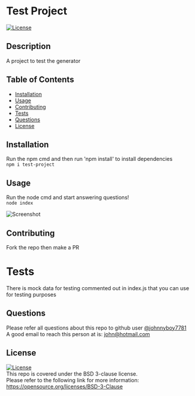 
# Test Project
[![License](https://img.shields.io/badge/License-BSD_3--Clause-blue.svg)](https://opensource.org/licenses/BSD-3-Clause)

## Description
A project to test the generator

## Table of Contents
- [Installation](#installation)
- [Usage](#usage)
- [Contributing](#contributing)
- [Tests](#tests)
- [Questions](#questions)
- [License](#license)
     

## Installation
Run the npm cmd and then run 'npm install' to install dependencies  
```npm i test-project```

## Usage 
Run the node cmd and start answering questions!  
```node index```

<!--- Don't forget to change the path to your actual image path! --->
![Screenshot](./placeholder.png)
    

## Contributing
Fork the repo then make a PR


# Tests
There is mock data for testing commented out in index.js that you can use for testing purposes
    

## Questions
Please refer all questions about this repo to github user [@johnnyboy7781](https://github.com/johnnyboy7781)  
A good email to reach this person at is: john@hotmail.com

 
  ## License
  [![License](https://img.shields.io/badge/License-BSD_3--Clause-blue.svg)](https://opensource.org/licenses/BSD-3-Clause)  
  This repo is covered under the BSD 3-clause license.  
  Please refer to the following link for more information: https://opensource.org/licenses/BSD-3-Clause
  
  
